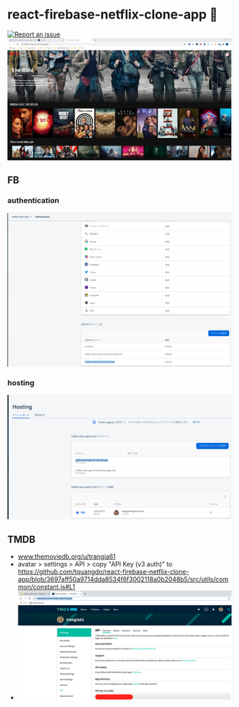 # react-firebase-netflix-clone-app 🚀

[![Report an issue](https://img.shields.io/badge/Support-Issues-green)](https://github.com/tquangdo/react-firebase-netflix-clone-app/issues/new)
![demo](demo.png)

## FB
### authentication
![authentication](authentication.png)
### hosting
![hosting](hosting.png)

## TMDB
* www.themoviedb.org/u/trangia61
* avatar > settings > API > copy "API Key (v3 auth)" to https://github.com/tquangdo/react-firebase-netflix-clone-app/blob/3697aff50a9714dda8534f6f3002118a0b2048b5/src/utils/common/constant.js#L1
* ![tmdb](tmdb.png)

